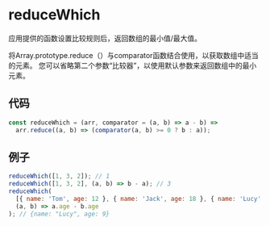 # reduceWhich

应用提供的函数设置比较规则后，返回数组的最小值/最大值。

将Array.prototype.reduce（）与comparator函数结合使用，以获取数组中适当的元素。
您可以省略第二个参数“比较器”，以使用默认参数来返回数组中的最小元素。

## 代码

```js
const reduceWhich = (arr, comparator = (a, b) => a - b) =>
  arr.reduce((a, b) => (comparator(a, b) >= 0 ? b : a));
```

## 例子

```js
reduceWhich([1, 3, 2]); // 1
reduceWhich([1, 3, 2], (a, b) => b - a); // 3
reduceWhich(
  [{ name: 'Tom', age: 12 }, { name: 'Jack', age: 18 }, { name: 'Lucy', age: 9 }],
  (a, b) => a.age - b.age
); // {name: "Lucy", age: 9}
```

